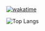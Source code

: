 [![wakatime](https://wakatime.com/badge/user/affaa2a6-9181-4ea8-b7cb-09d22c60bdec.svg)](https://wakatime.com/@affaa2a6-9181-4ea8-b7cb-09d22c60bdec)

![Top Langs](https://github-readme-stats.vercel.app/api/top-langs/?username=cnowii&layout=compact&theme=gruvbox)
